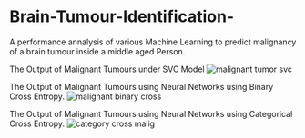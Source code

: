 # Brain-Tumour-Identification-
A performance annalysis of various Machine Learning to predict malignancy of a brain tumour inside a middle aged Person.   

The Output of Malignant Tumours under SVC Model 
![malignant tumor svc ](https://user-images.githubusercontent.com/77504738/211049108-b47cafa2-2ac3-4a0a-a335-5bcde2694e7a.png)

The Output of Malignant Tumours using Neural Networks using Binary Cross Entropy.
![malignant binary cross ](https://user-images.githubusercontent.com/77504738/211047616-aee34aec-646b-413e-b342-b81c65fbfdcc.png)

The Output of Malignant Tumours using Neural Networks using Categorical Cross Entropy.
![category cross malig](https://user-images.githubusercontent.com/77504738/211049745-2004cae0-e20e-437a-9615-8c936d58e324.png)
